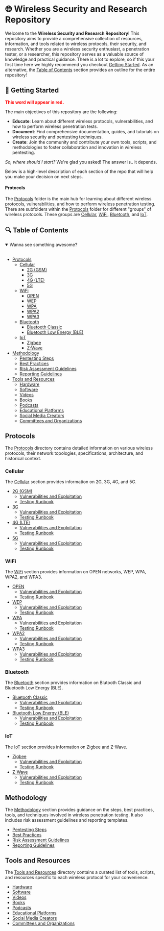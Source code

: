 # 🌐 Wireless Security and Research Repository 

Welcome to the **Wireless Security and Research Repository**! This repository aims to provide a comprehensive collection of resources, information, and tools related to wireless protocols, their security, and research. Whether you are a wireless security enthusiast, a penetration tester, or a researcher, this repository serves as a valuable source of knowledge and practical guidance. There is a lot to explore, so if this your first time here we highly recommend you checkout [Getting Started](#-getting-started). As an alternative, the [Table of Contents](#-table-of-contents) section provides an outline for the entire repository!

## 🚀 Getting Started

<span style="color: red;">**This word will appear in red.**</span>

The main objectives of this repository are the following:
- **Educate**: Learn about different wireless protocols, vulnerabilities, and how to perform wireless penetration tests.
- **Document**: Find comprehensive documentation, guides, and tutorials on wireless security and pentesting techniques.
- **Create**: Join the community and contribute your own tools, scripts, and methodologies to foster collaboration and innovation in wireless pentesting.

*So, where should I start?*  We're glad you asked! The answer is.. it depends.

Below is a high-level description of each section of the repo that will help you make your decision on next steps.

#### Protocols
The [Protocols](#protocols) folder is the main hub for learning about different wireless protocols, vulnerabilities, and how to perform wireless penetration testing. There are subfolders within the [Protocols](#protocols) folder for different "groups" of wireless protocols. These groups are [Cellular](#cellular), [WiFi](#wifi), [Bluetooth](#bluetooth), and [IoT](#IoT).

## 🔍 Table of Contents

<details open="">
<summary>Wanna see something awesome?</summary>
<br>
</details>

- [Protocols](#protocols)
  - [Cellular](#cellular)
    - [2G (GSM)](#cellular)
    - [3G](#cellular)
    - [4G (LTE)](#cellular)
    - [5G](#cellular)
  - [WiFi](#wifi)
    - [OPEN](#wifi)
    - [WEP](#wifi)
    - [WPA](#wifi)
    - [WPA2](#wifi)
    - [WPA3](#wifi)
  - [Bluetooth](#bluetooth)
    - [Bluetooth Classic](#bluetooth)
    - [Bluetooth Low Energy (BLE)](#bluetooth)
  - [IoT](#IoT)
    - [Zigbee](#IoT)
    - [Z-Wave](#IoT)
- [Methodology](#methodology)
    - [Pentesting Steps](#methodology)
    - [Best Practices](#methodology)
    - [Risk Assessment Guidelines](#methodology)
    - [Reporting Guidelines](#methodology)
- [Tools and Resources](#tools-and-resources)
    - [Hardware](#tools-and-resources)
    - [Software](#tools-and-resources)
    - [Videos](#tools-and-resources)
    - [Books](#tools-and-resources)
    - [Podcasts](#tools-and-resources)
    - [Educational Platforms](#tools-and-resources)
    - [Social Media Creators](#tools-and-resources)
    - [Committees and Organizations](#tools-and-resources)

## Protocols

The [Protocols](Protocols/) directory contains detailed information on various wireless protocols, their network topologies, specifications, architecture, and historical context.

### Cellular

The [Cellular](Protocols/Cellular/) section provides information on 2G, 3G, 4G, and 5G.

- [2G (GSM)](Protocols/Cellular/2G/)
  - [Vulnerabilities and Exploitation](Protocols/Cellular/2G/Vulnerabilities_and_Exploitation.md)
  - [Testing Runbook](Protocols/Cellular/2G/Testing_Runbook.md)
- [3G](Protocols/Cellular/3G/)
  - [Vulnerabilities and Exploitation](Protocols/Cellular/3G/Vulnerabilities_and_Exploitation.md)
  - [Testing Runbook](Protocols/Cellular/3G/Testing_Runbook.md)
- [4G (LTE)](Protocols/Cellular/4G/)
  - [Vulnerabilities and Exploitation](Protocols/Cellular/4G/Vulnerabilities_and_Exploitation.md)
  - [Testing Runbook](Protocols/Cellular/4G/Testing_Runbook.md)
- [5G](Protocols/Cellular/5G/)
  - [Vulnerabilities and Exploitation](Protocols/Cellular/5G/Vulnerabilities_and_Exploitation.md)
  - [Testing Runbook](Protocols/Cellular/5G/Testing_Runbook.md)
    
### WiFi

The [WiFi](Protocols/WiFi/) section provides information on OPEN networks, WEP, WPA, WPA2, and WPA3.

- [OPEN](Protocols/WiFi/OPEN/)
  - [Vulnerabilities and Exploitation](Protocols/WiFi/OPEN/Vulnerabilities_and_Exploitation.md)
  - [Testing Runbook](Protocols/WiFi/OPEN/Testing_Runbook.md)
- [WEP](Protocols/WiFi/WEP/)
  - [Vulnerabilities and Exploitation](Protocols/WiFi/WEP/Vulnerabilities_and_Exploitation.md)
  - [Testing Runbook](Protocols/WiFi/WEP/Testing_Runbook.md)
- [WPA](Protocols/WiFi/WPA/)
  - [Vulnerabilities and Exploitation](Protocols/WiFi/WPA/Vulnerabilities_and_Exploitation.md)
  - [Testing Runbook](Protocols/WiFi/WPA/Testing_Runbook.md)
- [WPA2](Protocols/WiFi/WPA2/)
  - [Vulnerabilities and Exploitation](Protocols/WiFi/WPA2/Vulnerabilities_and_Exploitation.md)
  - [Testing Runbook](Protocols/WiFi/WPA2/Testing_Runbook.md)
- [WPA3](Protocols/WiFi/WPA3/)
  - [Vulnerabilities and Exploitation](Protocols/WiFi/WPA3/Vulnerabilities_and_Exploitation.md)
  - [Testing Runbook](Protocols/WiFi/WPA3/Testing_Runbook.md)
  
### Bluetooth

The [Bluetooth](Protocols/Bluetooth/) section provides information on Blutooth Classic and Bluetooth Low Energy (BLE).

- [Bluetooth Classic](Protocols/Bluetooth/Classic/)
  - [Vulnerabilities and Exploitation](Protocols/Bluetooth/Classic/Vulnerabilities_and_Exploitation.md)
  - [Testing Runbook](Protocols/Bluetooth/Classic/Testing_Runbook.md)
- [Bluetooth Low Energy (BLE)](Protocols/Bluetooth/BLE/)
  - [Vulnerabilities and Exploitation](Protocols/Bluetooth/BLE/Vulnerabilities_and_Exploitation.md)
  - [Testing Runbook](Protocols/Bluetooth/BLE/Testing_Runbook.md)

### IoT

The [IoT](Protocols/IoT/) section provides information on Zigbee and Z-Wave.

- [Zigbee](Protocols/IoT/Zigbee/)
  - [Vulnerabilities and Exploitation](Protocols/IoT/Zigbee/Vulnerabilities_and_Exploitation.md)
  - [Testing Runbook](Protocols/IoT/Zigbee/Testing_Runbook.md)
- [Z-Wave](Protocols/IoT/Z-Wave/)
  - [Vulnerabilities and Exploitation](Protocols/IoT/Z-Wave/Vulnerabilities_and_Exploitation.md)
  - [Testing Runbook](Protocols/IoT/Z-Wave/Testing_Runbook.md)

## Methodology

The [Methodology](Methodology/) section provides guidance on the steps, best practices, tools, and techniques involved in wireless penetration testing. It also includes risk assessment guidelines and reporting templates.

- [Pentesting Steps](Methodology/Pentesting_Steps.md)
- [Best Practices](Methodology/Best_Practices.md)
- [Risk Assessment Guidelines](Methodology/Risk_Assessment_Guidelines.md)
- [Reporting Guidelines](Methodology/Reporting_Guidelines.md)

## Tools and Resources

The [Tools and Resources](Tools_and_Resources/) directory contains a curated list of tools, scripts, and resources specific to each wireless protocol for your convenience.
- [Hardware](Tools_and_Resources/Hardware.md)
- [Software](Tools_and_Resources/Software.md)
- [Videos](Tools_and_Resources/Videos.md)
- [Books](Tools_and_Resources/Books.md)
- [Podcasts](Tools_and_Resources/Podcasts.md)
- [Educational Platforms](Tools_and_Resources/Educational_Platforms.md)
- [Social Media Creators](Tools_and_Resources/Social_Media_Creators.md)
- [Committees and Organizations](Tools_and_Resources/Committees_and_Organizations)


